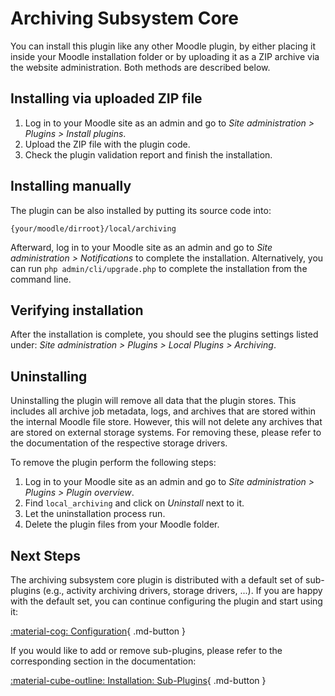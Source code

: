 # Archiving Subsystem Core

You can install this plugin like any other Moodle plugin, by either placing it inside your Moodle installation folder or
by uploading it as a ZIP archive via the website administration. Both methods are described below.


## Installing via uploaded ZIP file

1. Log in to your Moodle site as an admin and go to _Site administration >
   Plugins > Install plugins_.
2. Upload the ZIP file with the plugin code.
3. Check the plugin validation report and finish the installation.


## Installing manually

The plugin can be also installed by putting its source code into:

```text
{your/moodle/dirroot}/local/archiving
```

Afterward, log in to your Moodle site as an admin and go to _Site administration > Notifications_ to complete the
installation. Alternatively, you can run `php admin/cli/upgrade.php` to complete the installation from the command line.


## Verifying installation

After the installation is complete, you should see the plugins settings listed under: _Site administration > Plugins >
Local Plugins > Archiving_.


## Uninstalling

Uninstalling the plugin will remove all data that the plugin stores. This includes all archive job metadata, logs, and
archives that are stored within the internal Moodle file store. However, this will not delete any archives that are
stored on external storage systems. For removing these, please refer to the documentation of the respective storage
drivers.

To remove the plugin perform the following steps:

1. Log in to your Moodle site as an admin and go to _Site administration > Plugins > Plugin overview_.
2. Find `local_archiving` and click on _Uninstall_ next to it.
3. Let the uninstallation process run.
4. Delete the plugin files from your Moodle folder.


## Next Steps

The archiving subsystem core plugin is distributed with a default set of sub-plugins (e.g., activity archiving drivers,
storage drivers, ...). If you are happy with the default set, you can continue configuring the plugin and start using
it:
 
[:material-cog: Configuration](../config/index.md){ .md-button }

If you would like to add or remove sub-plugins, please refer to the corresponding section in the documentation:

[:material-cube-outline: Installation: Sub-Plugins](plugins.md){ .md-button }
